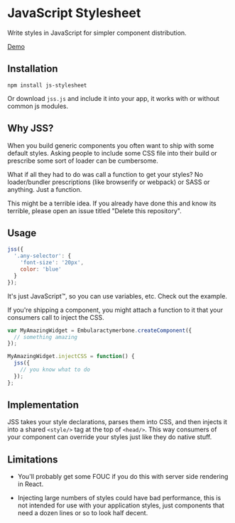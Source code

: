 JavaScript Stylesheet
======================

Write styles in JavaScript for simpler component distribution.

[Demo](http://rpflorence.github.io/js-stylesheet/examples/)

Installation
------------

`npm install js-stylesheet`

Or download `jss.js` and include it into your app, it works with or
without common js modules.

Why JSS?
--------

When you build generic components you often want to ship with some
default styles. Asking people to include some CSS file into their build
or prescribe some sort of loader can be cumbersome.

What if all they had to do was call a function to get your styles? No
loader/bundler prescriptions (like browserify or webpack) or SASS or
anything. Just a function.

This might be a terrible idea. If you already have done this and know
its terrible, please open an issue titled "Delete this repository".

Usage
-----

```js
jss({
  '.any-selector': {
    'font-size': '20px',
    color: 'blue'
  }
});
```

It's just JavaScript™, so you can use variables, etc. Check out the
example.

If you're shipping a component, you might attach a function to it that
your consumers call to inject the CSS.

```js
var MyAmazingWidget = Embularactymerbone.createComponent({
  // something amazing
});

MyAmazingWidget.injectCSS = function() {
  jss({
    // you know what to do
  });
};
```

Implementation
--------------

JSS takes your style declarations, parses them into CSS, and then
injects it into a shared `<style/>` tag at the top of `<head/>`. This
way consumers of your component can override your styles just like they
do native stuff.

Limitations
-----------

- You'll probably get some FOUC if you do this with server side
  rendering in React.

- Injecting large numbers of styles could have bad performance, this is
  not intended for use with your application styles, just components
  that need a dozen lines or so to look half decent.

